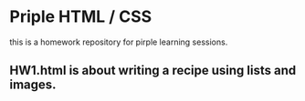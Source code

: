 # Priple HTML / CSS

this is a homework repository for pirple learning sessions.

## HW1.html is about writing a recipe using lists and images.
